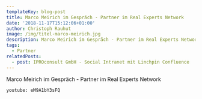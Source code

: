 ```yaml
---
templateKey: blog-post
title: Marco Meirich im Gespräch - Partner im Real Experts Network
date: '2018-11-17T15:12:06+01:00'
author: Christoph Rauhut
image: /img/titel-marco-meirich.jpg
description: Marco Meirich im Gespräch - Partner im Real Experts Network
tags:
  - Partner
relatedPosts:
  - post: IPROconsult GmbH - Social Intranet mit Linchpin Confluence
---
```

Marco Meirich im Gespräch - Partner im Real Experts Network

`youtube: eM9A1bY3sFQ`
